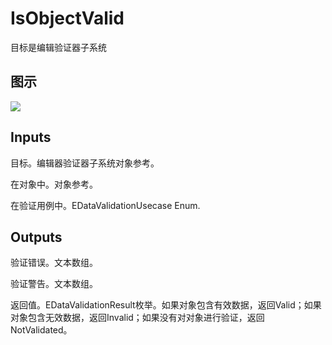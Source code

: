 # IsObjectValid

目标是编辑验证器子系统

## 图示

![]($-20221218-18015498.png)

## Inputs

目标。编辑器验证器子系统对象参考。

在对象中。对象参考。

在验证用例中。EDataValidationUsecase Enum.  

## Outputs

验证错误。文本数组。

验证警告。文本数组。

返回值。EDataValidationResult枚举。如果对象包含有效数据，返回Valid；如果对象包含无效数据，返回Invalid；如果没有对对象进行验证，返回NotValidated。
